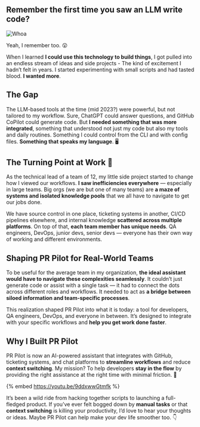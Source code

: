 ## Remember the first time you saw an LLM write code?

![Whoa](https://media1.tenor.com/m/wS9gJkWOuecAAAAC/coroca-keanu-reeves.gif)

Yeah, I remember too. 😲

When I learned **I could use this technology to build things**, I got pulled into an endless stream of ideas and side projects - The kind of excitement I hadn’t felt in years. I started experimenting with small scripts and had tasted blood. **I wanted more**.

## **The Gap**
The LLM-based tools at the time (mid 2023?) were powerful, but not tailored to my workflow. Sure, ChatGPT could answer questions, and GitHub CoPilot could generate code. But **I needed something that was more integrated**, something that understood not just my code but also my tools and daily routines. Something I could control from the CLI and with config files. **Something that speaks my language**. 🖥️

## **The Turning Point at Work** 💼
As the technical lead of a team of 12, my little side project started to change how I viewed our workflows. **I saw inefficiencies everywhere** — especially in large teams. Big orgs (we are but one of many teams) are **a maze of systems and isolated knowledge pools** that we all have to navigate to get our jobs done.

We have source control in one place, ticketing systems in another, CI/CD pipelines elsewhere, and internal knowledge **scattered across multiple platforms**. On top of that, **each team member has unique needs**. QA engineers, DevOps, junior devs, senior devs — everyone has their own way of working and different environments.





## **Shaping PR Pilot for Real-World Teams**
To be useful for the average team in my organization, **the ideal assistant would have to navigate these complexities seamlessly**. It couldn’t just generate code or assist with a single task — it had to connect the dots across different roles and workflows. It needed to act as **a bridge between siloed information and team-specific processes**.

This realization shaped PR Pilot into what it is today: a tool for developers, QA engineers, DevOps, and everyone in between. It’s designed to integrate with your specific workflows and **help you get work done faster**.

## **Why I Built PR Pilot**
PR Pilot is now an AI-powered assistant that integrates with GitHub, ticketing systems, and chat platforms to **streamline workflows** and reduce **context switching**. My mission? To help developers **stay in the flow** by providing the right assistance at the right time with minimal friction. 🚀

{% embed https://youtu.be/9ddxwwGtmfk %}

It’s been a wild ride from hacking together scripts to launching a full-fledged product. If you’ve ever felt bogged down by **manual tasks** or that **context switching** is killing your productivity, I’d love to hear your thoughts or ideas. Maybe PR Pilot can help make your dev life smoother too. 👇


